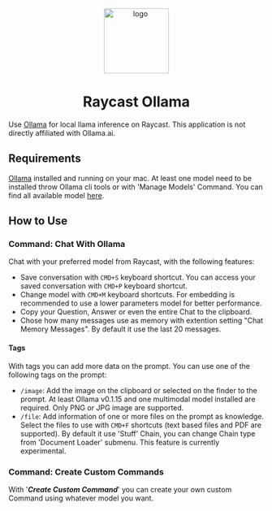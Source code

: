 <div align="center">
  <picture>
    <img alt="logo" height="128px" src="assets/icon@dark.png">
  </picture>
  <h1 align="center">Raycast Ollama</h1>
</div>

Use [Ollama](https://ollama.ai) for local llama inference on Raycast. This application is not directly affiliated with Ollama.ai.

## Requirements

[Ollama](https://ollama.ai) installed and running on your mac. At least one model need to be installed throw Ollama cli tools or with 'Manage Models' Command. You can find all available model [here](https://ollama.ai/library).

## How to Use

### Command: Chat With Ollama

Chat with your preferred model from Raycast, with the following features:

- Save conversation with `CMD+S` keyboard shortcut. You can access your saved conversation with `CMD+P` keyboard shortcut.
- Change model with `CMD+M` keyboard shortcuts. For embedding is recommended to use a lower parameters model for better performance.
- Copy your Question, Answer or even the entire Chat to the clipboard.
- Chose how many messages use as memory with extention setting "Chat Memory Messages". By default it use the last 20 messages.

#### Tags

With tags you can add more data on the prompt. You can use one of the following tags on the prompt:

- `/image`: Add the image on the clipboard or selected on the finder to the prompt. At least Ollama v0.1.15 and one multimodal model installed are required. Only PNG or JPG image are supported.
- `/file`: Add information of one or more files on the prompt as knowledge. Select the files to use with `CMD+F` shortcuts (text based files and PDF are supported). By default it use 'Stuff' Chain, you can change Chain type from 'Document Loader' submenu. This feature is currently experimental.

### Command: Create Custom Commands

With '**_Create Custom Command_**' you can create your own custom Command using whatever model you want.
